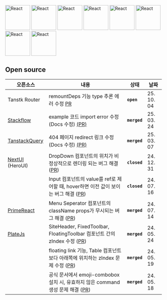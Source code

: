 

<img src="https://github.com/jijiseong/jijiseong/assets/77661228/32952d98-c475-4387-8cd8-cf2529ca6c4e" width="auto" height="80" alt="React"/>
<img src="https://github.com/jijiseong/jijiseong/assets/77661228/32952d98-c475-4387-8cd8-cf2529ca6c4e" width="auto" height="80" alt="React"/>
<img src="https://github.com/jijiseong/jijiseong/assets/77661228/32952d98-c475-4387-8cd8-cf2529ca6c4e" width="auto" height="80" alt="React"/>
<img src="https://github.com/jijiseong/jijiseong/assets/77661228/32952d98-c475-4387-8cd8-cf2529ca6c4e" width="auto" height="80" alt="React"/>
<img src="https://github.com/jijiseong/jijiseong/assets/77661228/32952d98-c475-4387-8cd8-cf2529ca6c4e" width="auto" height="80" alt="React"/>
<img src="https://github.com/jijiseong/jijiseong/assets/77661228/32952d98-c475-4387-8cd8-cf2529ca6c4e" width="auto" height="80" alt="React"/>
<img src="https://github.com/jijiseong/jijiseong/assets/77661228/32952d98-c475-4387-8cd8-cf2529ca6c4e" width="auto" height="80" alt="React"/>
<img src="https://github.com/jijiseong/jijiseong/assets/77661228/32952d98-c475-4387-8cd8-cf2529ca6c4e" width="auto" height="80" alt="React"/>


## Open source

| 오픈소스 | 내용 | 상태 | 날짜 |
| --- | --- | --- | --- |
|Tanstk Router | remountDeps 기능 type 추론 에러 수정 [PR](https://github.com/TanStack/router/pull/5362#issue-3483463607) | **`open`** | 25. 10. 04|
| [Stackflow](https://github.com/daangn/stackflow) | example 코드 import error 수정 (Docs 수정) [(PR)](https://github.com/daangn/stackflow/pull/586) | **`merged`** | 25. 03. 24 |
| [TanstackQuery](https://tanstack.com/query) | 404 페이지 redirect 링크 수정 (Docs 수정) [(PR)](https://github.com/TanStack/query/pull/8762) | **`merged`** | 25. 03. 07 |
| [NextUI](https://nextui.org/) (HeroUI) | DropDown 컴포넌트의 위치가 비정상적으로 렌더링 되는 버그 해결 ([PR](https://github.com/nextui-org/nextui/pull/4471)) | **`closed`**  | 24. 12. 31 |
|  | Input 컴포넌트의 value를 ref로 제어할 때, hover하면 이전 값이 보이는 버그 해결  ([PR](https://github.com/nextui-org/nextui/pull/3481))  | **`closed`** | 24. 07. 16 |
| [PrimeReact](https://primereact.org/) | Menu Seperator 컴포넌트의 className props가 무시되는 버그 해결 ([PR](https://github.com/primefaces/primereact/pull/6884)) | **`merged`** | 24. 07. 14 |
| [PlateJs](https://platejs.org/) | SiteHeader, FixedToolbar, FloatingToolbar 컴포넌트 간의 zIndex 수정 ([PR](https://github.com/udecode/plate/pull/3214))  | **`merged`** | 24. 05. 24 |
|  | floating link 기능, Table 컴포넌트보다 아래쪽에 위치하는 zIndex 문제 수정 ([PR](https://github.com/udecode/plate/pull/3204))  | **`merged`** | 24. 05. 19 |
|  | 공식 문서에서 emoji-combobox 설치 시, 유효하지 않은 command 생성 문제 해결 ([PR](https://github.com/udecode/plate/pull/3203))  | **`merged`** | 24. 05. 18 |



